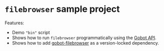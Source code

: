 # `filebrowser` sample project

Features:

- Demo `"bin"` script
- Shows how to run `filebrowser` programmatically using the [Gobot API](https://github.com/benallfree/gobot/tree/v1.0.0-alpha.30/docs/readme.md).
- Shows how to add [gobot-filebrowser](https://www.npmjs.com/package/gobot-filebrowser) as a version-locked dependency.
